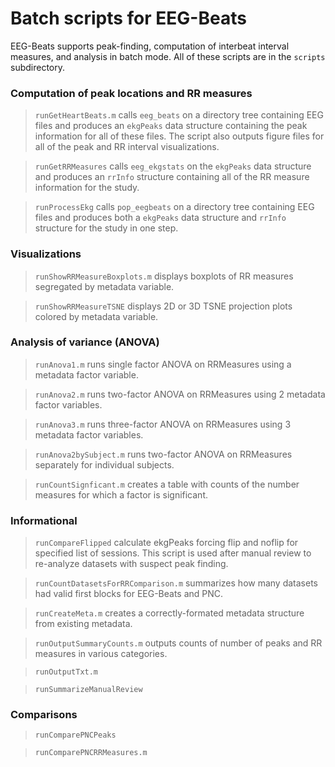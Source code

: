# Batch scripts for EEG-Beats

EEG-Beats supports peak-finding, computation of interbeat interval measures, and analysis
in batch mode. All of these scripts are in the `scripts` subdirectory.

### Computation of peak locations and RR measures

> `runGetHeartBeats.m` calls `eeg_beats` on a directory tree containing EEG files and
>  produces an `ekgPeaks` data structure containing the peak information for all of these files.
>  The script also outputs figure files for all of the peak and RR interval visualizations.

>  `runGetRRMeasures` calls `eeg_ekgstats` on the `ekgPeaks` data structure and produces an
>  `rrInfo` structure containing all of the RR measure information for the study.  

> `runProcessEkg` calls `pop_eegbeats` on a directory tree containing EEG files and
> produces both a `ekgPeaks` data structure and `rrInfo` structure for the study in one step.    

### Visualizations

>  `runShowRRMeasureBoxplots.m` displays boxplots of RR measures segregated by metadata variable. 

>  `runShowRRMeasureTSNE` displays 2D or 3D TSNE projection plots colored by metadata variable.



### Analysis of variance (ANOVA)

>  `runAnova1.m` runs single factor ANOVA on RRMeasures using a metadata factor variable.

>  `runAnova2.m` runs two-factor ANOVA on RRMeasures using 2 metadata factor variables.

>  `runAnova3.m` runs three-factor ANOVA on RRMeasures using 3 metadata factor variables.

>  `runAnova2bySubject.m` runs two-factor ANOVA on RRMeasures separately for individual subjects.

>  `runCountSignficant.m` creates a table with counts of the number measures for which a factor is significant.


### Informational

> `runCompareFlipped` calculate ekgPeaks forcing flip and noflip for specified list of sessions.
>  This script is used after manual review to re-analyze datasets with suspect peak finding.

> `runCountDatasetsForRRComparison.m` summarizes how many datasets had valid first blocks for EEG-Beats and PNC.

> `runCreateMeta.m` creates a correctly-formated metadata structure from existing metadata.

> `runOutputSummaryCounts.m` outputs counts of number of peaks and RR measures in various categories.

>  `runOutputTxt.m`

>  `runSummarizeManualReview`


### Comparisons

> `runComparePNCPeaks`

>  `runComparePNCRRMeasures.m`

>